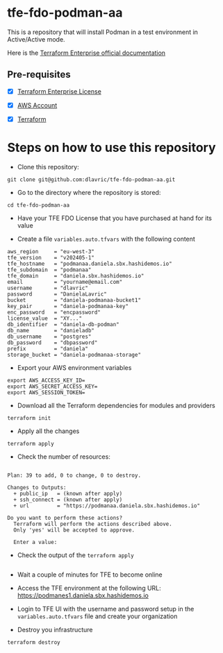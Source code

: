 # tfe-fdo-podman-aa
This is a repository that will install Podman in a test environment in Active/Active mode.


Here is the [Terraform Enterprise official documentation](https://developer.hashicorp.com/terraform/enterprise/flexible-deployments/install/podman/install)


## Pre-requisites

- [X] [Terraform Enterprise License](https://www.hashicorp.com/products/terraform/pricing)
- [X] [AWS Account](https://aws.amazon.com/free/?gclid=Cj0KCQiAy9msBhD0ARIsANbk0A9djPCZfMAnJJ22goFzJssB-b1RfMDf9XvUYa0NuQ8old01xs4u8wIaAts9EALw_wcB&trk=65c60aef-03ac-4364-958d-38c6ccb6a7f7&sc_channel=ps&ef_id=Cj0KCQiAy9msBhD0ARIsANbk0A9djPCZfMAnJJ22goFzJssB-b1RfMDf9XvUYa0NuQ8old01xs4u8wIaAts9EALw_wcB:G:s&s_kwcid=AL!4422!3!458573551357!e!!g!!aws%20account!10908848282!107577274535&all-free-tier.sort-by=item.additionalFields.SortRank&all-free-tier.sort-order=asc&awsf.Free%20Tier%20Types=*all&awsf.Free%20Tier%20Categories=*all)
- [X] [Terraform](https://www.terraform.io/downloads)


# Steps on how to use this repository

- Clone this repository:
```shell
git clone git@github.com:dlavric/tfe-fdo-podman-aa.git
```

- Go to the directory where the repository is stored:
```shell
cd tfe-fdo-podman-aa
```

- Have your TFE FDO License that you have purchased at hand for its value

- Create a file `variables.auto.tfvars` with the following content
```hcl
aws_region     = "eu-west-3"
tfe_version    = "v202405-1"
tfe_hostname   = "podmanaa.daniela.sbx.hashidemos.io"
tfe_subdomain  = "podmanaa"
tfe_domain     = "daniela.sbx.hashidemos.io"
email          = "yourname@email.com"
username       = "dlavric"
password       = "DanielaLavric"
bucket         = "daniela-podmanaa-bucket1"
key_pair       = "daniela-podmanaa-key"
enc_password   = "encpassword"
license_value  = "XY..."
db_identifier  = "daniela-db-podman"
db_name        = "danieladb"
db_username    = "postgres"
db_password    = "dbpassword"
prefix         = "daniela"
storage_bucket = "daniela-podmanaa-storage"
```

- Export your AWS environment variables
```shell
export AWS_ACCESS_KEY_ID=
export AWS_SECRET_ACCESS_KEY=
export AWS_SESSION_TOKEN=
```

- Download all the Terraform dependencies for modules and providers
```shell
terraform init
```

- Apply all the changes
```
terraform apply
```

- Check the number of resources:
```shell

Plan: 39 to add, 0 to change, 0 to destroy.

Changes to Outputs:
  + public_ip   = (known after apply)
  + ssh_connect = (known after apply)
  + url         = "https://podmanaa.daniela.sbx.hashidemos.io"

Do you want to perform these actions?
  Terraform will perform the actions described above.
  Only 'yes' will be accepted to approve.

  Enter a value: 
  ```

- Check the output of the `terraform apply`
```shell

```

- Wait a couple of minutes for TFE to become online

- Access the TFE environment at the following URL: https://podmanes1.daniela.sbx.hashidemos.io

- Login to TFE UI with the username and password setup in the `variables.auto.tfvars` file and create your organization

- Destroy you infrastructure
```shell
terraform destroy
```
